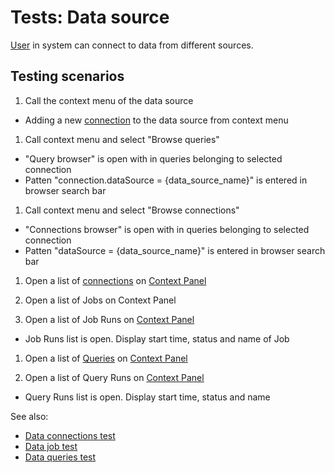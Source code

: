 <!-- TITLE: Tests: Data source -->
<!-- SUBTITLE: -->

# Tests: Data source

[User](../govern/access-control/users-and-groups#users) in system can connect to data from different sources.

## Testing scenarios

1. Call the context menu of the data source

* Adding a new [connection](access.md#data-connection) to the data source from context menu

1. Call context menu and select "Browse queries"

* "Query browser" is open with in queries belonging to selected connection
* Patten "connection.dataSource = {data_source_name}" is entered in browser search bar

1. Call context menu and select "Browse connections"

* "Connections browser" is open with in queries belonging to selected connection
* Patten "dataSource = {data_source_name}" is entered in browser search bar

1. Open a list of [connections](access.md#data-connection)
   on [Context Panel](../datagrok/navigation/panels/panels.md#context-panel)

1. Open a list of Jobs on Context Panel

1. Open a list of Job Runs on [Context Panel](../datagrok/navigation/panels/panels.md#context-panel)

* Job Runs list is open. Display start time, status and name of Job

1. Open a list of [Queries](access.md#data-query) on [Context Panel](../datagrok/navigation/panels/panels.md#context-panel)

1. Open a list of Query Runs on [Context Panel](../datagrok/navigation/panels/panels.md#context-panel)

* Query Runs list is open. Display start time, status and name

See also:

* [Data connections test](data-connection-test.md)
* [Data job test](data-job-test.md)
* [Data queries test](data-query-test.md)
